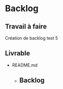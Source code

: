 # Backlog 
 
## Travail à faire 
    
Création de backlog test 5

## Livrable 
 
- README.md
  - ## Backlog